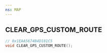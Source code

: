 ```yaml
---
ns: MAP
---
```

## CLEAR_GPS_CUSTOM_ROUTE

```c
// 0x1EAA5674B4D181C5
void CLEAR_GPS_CUSTOM_ROUTE();
```

